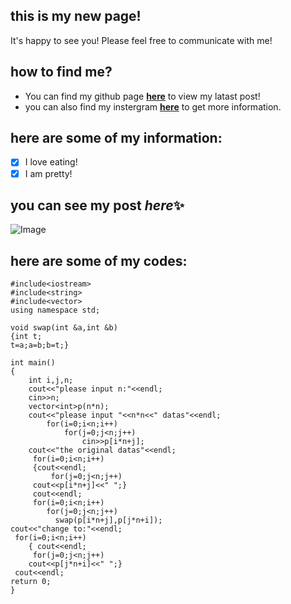 ## this is my new page!
It's happy to see you!
Please feel free to communicate with me!

## how to find me?
* You can find my github page **[here](https://turnsoleeattiger.github.io/Jelly.github.io/)** to view my latast post!
* you can also find my instergram **[here](https://www.instagram.com/turnsoleeattiger/)** to get more information.

## here are some of my information:
- [x] I love eating!
- [x] I am pretty!

## you can see my post *here*:sparkles:
![Image](http://fishmay.myweb.hinet.net/photoall/Images/bubbles-2.jpg)

## here are some of my codes:
```c++script
#include<iostream>
#include<string>
#include<vector>
using namespace std;

void swap(int &a,int &b)
{int t;
t=a;a=b;b=t;}

int main()
{
	int i,j,n;
	cout<<"please input n:"<<endl;
	cin>>n;
	vector<int>p(n*n); 
	cout<<"please input "<<n*n<<" datas"<<endl;
		for(i=0;i<n;i++)
			for(j=0;j<n;j++)
				cin>>p[i*n+j];
	cout<<"the original datas"<<endl;
     for(i=0;i<n;i++)
	 {cout<<endl;
		 for(j=0;j<n;j++)
	 cout<<p[i*n+j]<<" ";}
	 cout<<endl;
	 for(i=0;i<n;i++)
        for(j=0;j<n;j++)
          swap(p[i*n+j],p[j*n+i]);
cout<<"change to:"<<endl;
 for(i=0;i<n;i++)
	{ cout<<endl;
	 for(j=0;j<n;j++)
	cout<<p[j*n+i]<<" ";}
 cout<<endl;
return 0;
}

```




 

 
 
